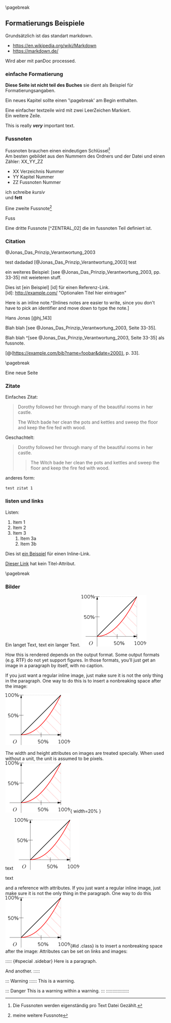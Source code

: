 \pagebreak
## Formatierungs Beispiele

Grundsätzlich ist das standart markdown. 

* https://en.wikipedia.org/wiki/Markdown
* https://markdown.de/
 
Wird aber mit panDoc processed.


### einfache Formatierung

**Diese Seite ist nicht teil des Buches** sie dient als Beispiel für Formatierungsangaben.

Ein neues Kapitel sollte einen '\\pagebreak' am Begin enthalten.  

Eine einfacher textzeile wird mit zwei LeerZeichen Markiert.  
Ein weitere Zeile.  

This is really ***very*** important text.  

### Fussnoten

Fussnoten brauchen einen eindeutigen Schlüssel[^00_02_01]  
Am besten gebildet aus den Nummern des Ordners und der Datei und einen Zähler: XX_YY_ZZ  

* XX Verzeichnis Nummer
* YY Kapitel Nummer
* ZZ Fussnoten Nummer


ich schreibe _kursiv_  
und **fett**  

Eine zweite Fussnote[^02_02] 

Fuss

Eine dritte Fussnote [^ZENTRAL_02] die im fussnoten Teil definiert ist.

### Citation

@Jonas_Das_Prinzip_Verantwortung_2003

test dadadad [@Jonas_Das_Prinzip_Verantwortung_2003] test 

ein weiteres Beispiel: [see @Jonas_Das_Prinzip_Verantwortung_2003, pp. 33-35] mit weieteren stuff.

Dies ist [ein Beispiel] [id] für einen Referenz-Link.  
[id]: http://example.com/  "Optionalen Titel hier eintragen"  

Here is an inline note.^[Inlines notes are easier to write, since
you don't have to pick an identifier and move down to type the
note.]  

Hans Jonas [@hj_143]

Blah blah [see @Jonas_Das_Prinzip_Verantwortung_2003, Seite 33-35].

Blah blah ^[see @Jonas_Das_Prinzip_Verantwortung_2003, Seite 33-35] als fussnote.

[@{https://example.com/bib?name=foobar&date=2000}, p. 33].


 \pagebreak

Eine neue Seite 

### Zitate

Einfaches Zitat:  

> Dorothy followed her through many of the beautiful rooms in her castle.
>
> The Witch bade her clean the pots and kettles and sweep the floor and keep the fire fed with wood.


Geschachtelt:  

> Dorothy followed her through many of the beautiful rooms in her castle.
>
>> The Witch bade her clean the pots and kettles and sweep the floor and keep the fire fed with wood.

anderes form:  

`test zitat 1`


### listen und links

Listen:  

1. Item 1
1. Item 2
1. Item 3
   1. Item 3a
   1. Item 3b


Dies ist [ein Beispiel](http://example.com/ "Der Linktitel") für
einen Inline-Link.

[Dieser Link](http://example.net/) hat kein Titel-Attribut.

 \pagebreak
 
### Bilder 


Ein langet Text, text ein langer Text.
 ![gini-example](resources/Gini-Coefficient-pure.png  "Text text in der url")  
 
 How this is rendered depends on the output format. Some output formats (e.g. RTF) do not yet support figures. In those formats, you’ll just get an image in a paragraph by itself, with no caption.

If you just want a regular inline image, just make sure it is not the only thing in the paragraph. One way to do this is to insert a nonbreaking space after the image:
 
 ![Figuren Text und Nummer](resources/Gini-Coefficient-pure.png)

The width and height attributes on images are treated specially. When used without a unit, the unit is assumed to be pixels.
 ![Das selbe bild kleiner](resources/Gini-Coefficient-pure.png){ width=20% }

text
 ![Figuren Text und Nummer]

text



 and a reference  with attributes. If you just want a regular inline image, just make sure it is not the only thing in the paragraph. One way to do this 
 ![Figuren Text und Nummer](resources/Gini-Coefficient-pure.png){#id .class} 
is to insert a nonbreaking space after the image: Attributes can be set on links and images:


::::: {#special .sidebar}
Here is a paragraph.

And another.
:::::


::: Warning ::::::
This is a warning.

::: Danger
This is a warning within a warning.
:::
::::::::::::::::::



[Figuren Text und Nummer]: resources/Gini-Coefficient-pure.png

[^00_02_01]: Die Fussnoten werden eigenständig pro Text Datei Gezählt.
[^02_02]: meine weitere Fussnote
